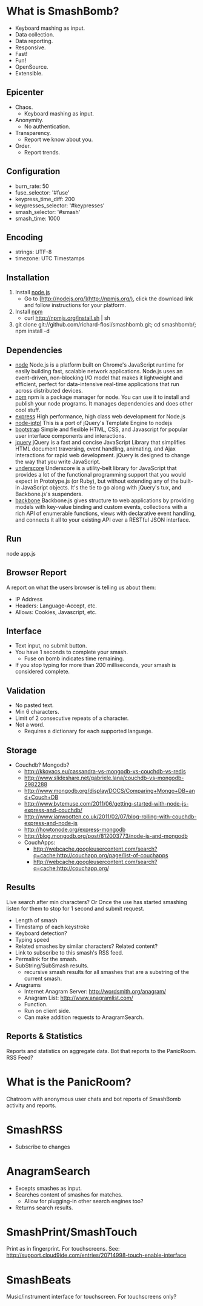 What is SmashBomb?
==================

* Keyboard mashing as input.
* Data collection.
* Data reporting.
* Responsive.
* Fast!
* Fun!
* OpenSource.
* Extensible.

Epicenter
---------

* Chaos.
    * Keyboard mashing as input.
* Anonymity.
    * No authentication.
* Transparency.
    * Report we know about you.
* Order.
    * Report trends.

Configuration
-------------

* burn_rate: 50
* fuse_selector: '#fuse'
* keypress_time_diff: 200
* keypresses_selector: '#keypresses'
* smash_selector: '#smash'
* smash_time: 1000

Encoding
--------

* strings: UTF-8
* timezone: UTC Timestamps

Installation
------------

1. Install [node.js](http://nodejs.org/)
   * Go to [http://nodejs.org/](http://npmjs.org/), click the download link and follow instructions for your platform.
1. Install [npm](http://npmjs.org/)
   * curl http://npmjs.org/install.sh | sh
1. git clone git://github.com/richard-flosi/smashbomb.git; cd smashbomb/; npm install -d

Dependencies
------------

* [node](https://github.com/joyent/node)
    Node.js is a platform built on Chrome's JavaScript runtime for easily building fast, 
    scalable network applications. Node.js uses an event-driven, non-blocking I/O model that makes it 
    lightweight and efficient, perfect for data-intensive real-time applications that run across 
    distributed devices.
* [npm](https://github.com/isaacs/npm)
    npm is a package manager for node. You can use it to install and publish your node programs.
    It manages dependencies and does other cool stuff.
* [express](https://github.com/visionmedia/express)
    High performance, high class web development for Node.js
* [node-jqtpl](https://github.com/kof/node-jqtpl)
    This is a port of jQuery's Template Engine to nodejs
* [bootstrap](https://github.com/twitter/bootstrap/)
    Simple and flexible HTML, CSS, and Javascript for popular user interface components and interactions.
* [jquery](https://github.com/jquery/jquery)
    jQuery is a fast and concise JavaScript Library that simplifies HTML
    document traversing, event handling, animating, and Ajax interactions
    for rapid web development.
    jQuery is designed to change the way that you write JavaScript.
* [underscore](https://github.com/documentcloud/underscore)
    Underscore is a utility-belt library for JavaScript that provides
    a lot of the functional programming support that you would expect in
    Prototype.js (or Ruby), but without extending any of the built-in
    JavaScript objects.
    It's the tie to go along with jQuery's tux, and Backbone.js's suspenders.
* [backbone](https://github.com/documentcloud/backbone/)
    Backbone.js gives structure to web applications by providing models with
    key-value binding and custom events, collections with a rich API of
    enumerable functions, views with declarative event handling, and connects
    it all to your existing API over a RESTful JSON interface.

Run
---

   node app.js

Browser Report
--------------
A report on what the users browser is telling us about them:

* IP Address
* Headers: Language-Accept, etc.
* Allows: Cookies, Javascript, etc.

Interface
---------

* Text input, no submit button.
* You have 1 seconds to complete your smash.
    * Fuse on bomb indicates time remaining.
* If you stop typing for more than 200 milliseconds, your smash is considered complete.

Validation
----------

* No pasted text.
* Min 6 characters.
* Limit of 2 consecutive repeats of a character.
* Not a word.
    * Requires a dictionary for each supported language.

Storage
-------

* Couchdb? Mongodb?
    * http://kkovacs.eu/cassandra-vs-mongodb-vs-couchdb-vs-redis
    * http://www.slideshare.net/gabriele.lana/couchdb-vs-mongodb-2982288
    * http://www.mongodb.org/display/DOCS/Comparing+Mongo+DB+and+Couch+DB
    * http://www.bytemuse.com/2011/06/getting-started-with-node-js-express-and-couchdb/
    * http://www.ianwootten.co.uk/2011/02/07/blog-rolling-with-couchdb-express-and-node-js
    * http://howtonode.org/express-mongodb
    * http://blog.mongodb.org/post/812003773/node-js-and-mongodb
    * CouchApps:
        * http://webcache.googleusercontent.com/search?q=cache:http://couchapp.org/page/list-of-couchapps
        * http://webcache.googleusercontent.com/search?q=cache:http://couchapp.org/

Results
-------
Live search after min characters? Or
Once the use has started smashing listen for them to stop for 1 second and submit request.

* Length of smash
* Timestamp of each keystroke
* Keyboard detection?
* Typing speed
* Related smashes by similar characters? Related content?
* Link to subscribe to this smash's RSS feed.
* Permalink for the smash.
* SubString/SubSmash results.
    * recursive smash results for all smashes that are a 
        substring of the current smash.
* Anagrams
    * Internet Anagram Server: http://wordsmith.org/anagram/
    * Anagram List: http://www.anagramlist.com/
    * Function.
    * Run on client side.
    * Can make addition requests to AnagramSearch.


Reports & Statistics
--------------------
Reports and statistics on aggregate data.
Bot that reports to the PanicRoom.
RSS Feed?

What is the PanicRoom?
======================
Chatroom with anonymous user chats and bot reports of 
SmashBomb activity and reports.

SmashRSS
========

* Subscribe to changes


AnagramSearch
=============

* Excepts smashes as input.
* Searches content of smashes for matches.
    * Allow for plugging-in other search engines too?
* Returns search results.


SmashPrint/SmashTouch
=====================
Print as in fingerprint.
For touchscreens.
See: http://support.cloud9ide.com/entries/20714998-touch-enable-interface

SmashBeats
==========
Music/instrument interface for touchscreen.
For touchscreens only?

